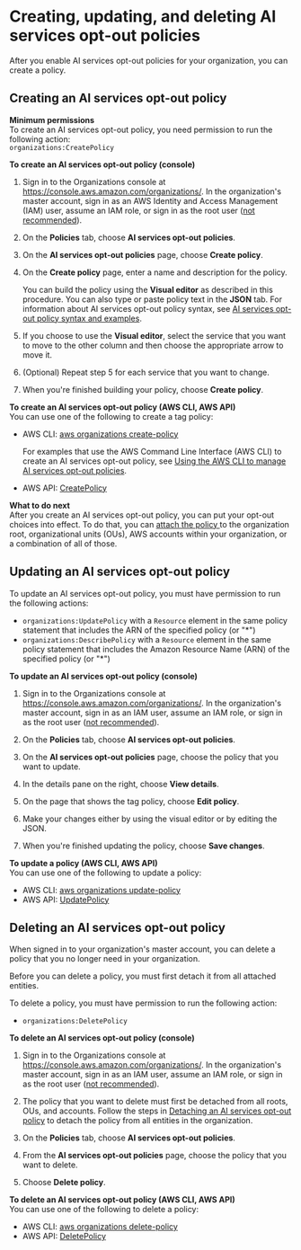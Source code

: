# Creating, updating, and deleting AI services opt\-out policies<a name="orgs_manage_policies_ai-opt-out_create"></a>

After you enable AI services opt\-out policies for your organization, you can create a policy\.

## Creating an AI services opt\-out policy<a name="create-ai-opt-out-policy-procedure"></a>

**Minimum permissions**  
To create an AI services opt\-out policy, you need permission to run the following action:  
`organizations:CreatePolicy`

**To create an AI services opt\-out policy \(console\)**

1. Sign in to the Organizations console at [https://console\.aws\.amazon\.com/organizations/](https://console.aws.amazon.com/organizations/)\. In the organization's master account, sign in as an AWS Identity and Access Management \(IAM\) user, assume an IAM role, or sign in as the root user \([not recommended](https://docs.aws.amazon.com/IAM/latest/UserGuide/best-practices.html#lock-away-credentials)\)\.

1. On the **Policies** tab, choose **AI services opt\-out policies**\.

1. On the **AI services opt\-out policies** page, choose **Create policy**\. 

1. On the **Create policy** page, enter a name and description for the policy\.

   You can build the policy using the **Visual editor** as described in this procedure\. You can also type or paste policy text in the **JSON** tab\. For information about AI services opt\-out policy syntax, see [AI services opt\-out policy syntax and examples](orgs_manage_policies_ai-opt-out_syntax.md)\.

1. If you choose to use the **Visual editor**, select the service that you want to move to the other column and then choose the appropriate arrow to move it\.

1. \(Optional\) Repeat step 5 for each service that you want to change\.

1. When you're finished building your policy, choose **Create policy**\.

**To create an AI services opt\-out policy \(AWS CLI, AWS API\)**  
You can use one of the following to create a tag policy:
+ AWS CLI: [aws organizations create\-policy](https://docs.aws.amazon.com/cli/latest/reference/organizations/create-policy.html)

  For examples that use the AWS Command Line Interface \(AWS CLI\) to create an AI services opt\-out policy, see [Using the AWS CLI to manage AI services opt\-out policies](orgs_manage_policies_ai-opt-out_cli.md)\.
+ AWS API: [CreatePolicy](https://docs.aws.amazon.com/organizations/latest/APIReference/API_CreatePolicy.html)

**What to do next**  
After you create an AI services opt\-out policy, you can put your opt\-out choices into effect\. To do that, you can [attach the policy ](attach-tag-policy.md) to the organization root, organizational units \(OUs\), AWS accounts within your organization, or a combination of all of those\. 

## Updating an AI services opt\-out policy<a name="update-tag-policy-procedure"></a>

To update an AI services opt\-out policy, you must have permission to run the following actions:
+ `organizations:UpdatePolicy` with a `Resource` element in the same policy statement that includes the ARN of the specified policy \(or "\*"\)
+ `organizations:DescribePolicy` with a `Resource` element in the same policy statement that includes the Amazon Resource Name \(ARN\) of the specified policy \(or "\*"\)

**To update an AI services opt\-out policy \(console\)**

1. Sign in to the Organizations console at [https://console\.aws\.amazon\.com/organizations/](https://console.aws.amazon.com/organizations/)\. In the organization's master account, sign in as an IAM user, assume an IAM role, or sign in as the root user \([not recommended](https://docs.aws.amazon.com/IAM/latest/UserGuide/best-practices.html#lock-away-credentials)\)\.

1. On the **Policies** tab, choose **AI services opt\-out policies**\.

1. On the **AI services opt\-out policies** page, choose the policy that you want to update\.

1. In the details pane on the right, choose **View details**\. 

1. On the page that shows the tag policy, choose **Edit policy**\.

1. Make your changes either by using the visual editor or by editing the JSON\. 

1. When you're finished updating the policy, choose **Save changes**\.

**To update a policy \(AWS CLI, AWS API\)**  
You can use one of the following to update a policy: 
+ AWS CLI: [aws organizations update\-policy](https://docs.aws.amazon.com/cli/latest/reference/organizations/update-policy.html)
+ AWS API: [UpdatePolicy](https://docs.aws.amazon.com/organizations/latest/APIReference/API_UpdatePolicy.html)

## Deleting an AI services opt\-out policy<a name="delete-tag-policy-procedure"></a>

When signed in to your organization's master account, you can delete a policy that you no longer need in your organization\. 

Before you can delete a policy, you must first detach it from all attached entities\.

To delete a policy, you must have permission to run the following action:
+ `organizations:DeletePolicy`

**To delete an AI services opt\-out policy \(console\)**

1. Sign in to the Organizations console at [https://console\.aws\.amazon\.com/organizations/](https://console.aws.amazon.com/organizations/)\. In the organization's master account, sign in as an IAM user, assume an IAM role, or sign in as the root user \([not recommended](https://docs.aws.amazon.com/IAM/latest/UserGuide/best-practices.html#lock-away-credentials)\)\.

1. The policy that you want to delete must first be detached from all roots, OUs, and accounts\. Follow the steps in [Detaching an AI services opt\-out policy](orgs_manage_policies_ai-opt-out_attach.md#orgs_manage_policies_ai-opt-out_detach) to detach the policy from all entities in the organization\.

1. On the **Policies** tab, choose **AI services opt\-out policies**\.

1. From the **AI services opt\-out policies** page, choose the policy that you want to delete\. 

1. Choose **Delete policy**\.

**To delete an AI services opt\-out policy \(AWS CLI, AWS API\)**  
You can use one of the following to delete a policy:
+ AWS CLI: [aws organizations delete\-policy](https://docs.aws.amazon.com/cli/latest/reference/organizations/delete-policy.html)
+ AWS API: [DeletePolicy](https://docs.aws.amazon.com/organizations/latest/APIReference/API_DeletePolicy.html)